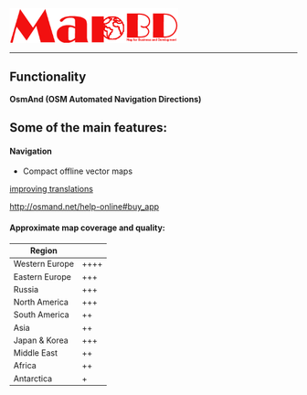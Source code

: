 <img src="https://raw.githubusercontent.com/mapbd/mapbd.github.io/master/mapbd.png" alt="Map for Business and Development" height="60"/>




------------



Functionality
-------------
**OsmAnd (OSM Automated Navigation Directions)**


## Some of the main features:

#### Navigation

 * Compact offline vector maps
 
 [improving translations](https://hosted.weblate.org/projects/osmand/)
 
 
 http://osmand.net/help-online#buy_app
 
 
 ####  Approximate map coverage and quality:
| Region         |      |
|----------------|------|
| Western Europe | ++++ |
| Eastern Europe | +++  |
| Russia         | +++  |
| North America  | +++  |
| South America  | ++   |
| Asia           | ++   |
| Japan & Korea  | +++  |
| Middle East    | ++   |
| Africa         | ++   |
| Antarctica     | +    |


</p>
